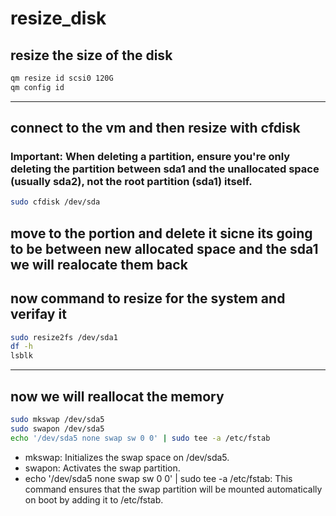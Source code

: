 # resize_disk

## resize the size of the disk
```bash
qm resize id scsi0 120G
qm config id
```
---
## connect to the vm and then resize with cfdisk
### Important: When deleting a partition, ensure you're only deleting the partition between sda1 and the unallocated space (usually sda2), not the root partition (sda1) itself.
```bash
sudo cfdisk /dev/sda
```
## move to the portion and delete it sicne its going to be between new allocated space and the sda1 we will realocate them back
## now command to resize for the system and verifay it
```bash
sudo resize2fs /dev/sda1
df -h
lsblk
```
---
## now we will reallocat the memory
```bash
sudo mkswap /dev/sda5
sudo swapon /dev/sda5
echo '/dev/sda5 none swap sw 0 0' | sudo tee -a /etc/fstab
```
* mkswap: Initializes the swap space on /dev/sda5.
* swapon: Activates the swap partition.
* echo '/dev/sda5 none swap sw 0 0' | sudo tee -a /etc/fstab: This command ensures that the swap partition will be mounted automatically on boot by adding it to /etc/fstab.
